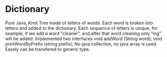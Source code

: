 # Dictionary
Pure Java, Knot Tree made of letters of words. Each word is broken into letters and added to the dictionary.
Each sequence of letters is unique, for example, if we add a word  "cleaner", and,after that word cleaning only “ing” will be added.
Implemented two interfaces void addWord (String word); void printWordByPrefix (string prefix);
No java collection, no java array is used. Easely can be transfered to generic type.

